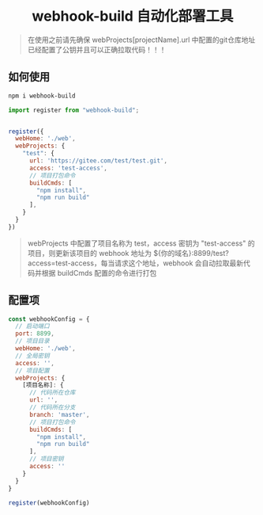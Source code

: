 <h1 align="center">webhook-build 自动化部署工具</h1>


> 在使用之前请先确保 webProjects[projectName].url 中配置的git仓库地址已经配置了公钥并且可以正确拉取代码！！！

## 如何使用

```sh
npm i webhook-build
```

```js
import register from "webhook-build";


register({
  webHome: './web',
  webProjects: {
    "test": {
      url: 'https://gitee.com/test/test.git',
      access: 'test-access',
      // 项目打包命令
      buildCmds: [
        "npm install",
        "npm run build"
      ],
    }
  }
})
```

> webProjects 中配置了项目名称为 test，access 密钥为 "test-access" 的项目，则更新该项目的 webhook 地址为 ${你的域名}:8899/test?access=test-access，每当请求这个地址，webhook 会自动拉取最新代码并根据 buildCmds 配置的命令进行打包

## 配置项

```js
const webhookConfig = {
  // 启动端口
  port: 8899,
  // 项目目录
  webHome: './web',
  // 全局密钥
  access: '',
  // 项目配置
  webProjects: {
    [项目名称]: {
      // 代码所在仓库
      url: '',
      // 代码所在分支
      branch: 'master',
      // 项目打包命令
      buildCmds: [
        "npm install",
        "npm run build"
      ],
      // 项目密钥
      access: ''
    }
  }
}

register(webhookConfig)
```


